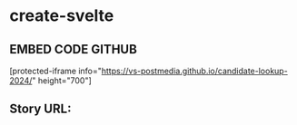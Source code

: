 # create-svelte

## EMBED CODE GITHUB
[protected-iframe info="https://vs-postmedia.github.io/candidate-lookup-2024/" height="700"]

## Story URL: